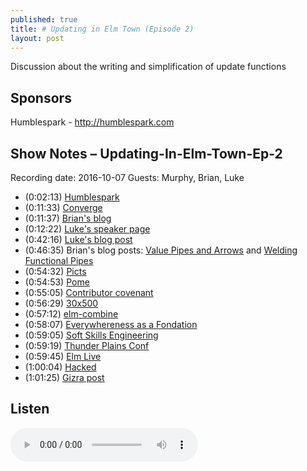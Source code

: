```yaml
---
published: true
title: # Updating in Elm Town (Episode 2)
layout: post
---
```

Discussion about the writing and simplification of update functions

## Sponsors

Humblespark - http://humblespark.com

## Show Notes – Updating-In-Elm-Town-Ep-2

Recording date: 2016-10-07
Guests: Murphy, Brian, Luke

- (0:02:13) [Humblespark](http://humblespark.com)
- (0:11:33) [Converge](http://converge.aster.is)
- (0:11:37) [Brian's blog](http://www.brianthicks.com)
- (0:12:22) [Luke's speaker page](https://gotocon.com/cph-2016/speaker/Luke+Westby)
- (0:42:16) [Luke's blog post](http://lukewestby.com/post/chainable-apis-with-forward-apply/)
- (0:46:35) Brian's blog posts: [Value Pipes and Arrows](https://www.brianthicks.com/post/2016/08/08/values-pipes-and-arrows/) and [Welding Functional Pipes](https://www.brianthicks.com/post/2016/08/15/welding-functional-pipes/)
- (0:54:32) [Picts](https://en.wikipedia.org/wiki/Picts)
- (0:54:53) [Pome](http://tinyletter.com/pome)
- (0:55:05) [Contributor covenant](http://contributor-covenant.org/)
- (0:56:29) [30x500](https://30x500.com/academy/)
- (0:57:12) [elm-combine](http://package.elm-lang.org/packages/Bogdanp/elm-combine/latest)
- (0:58:07) [Everywhereness as a Fondation](http://staltz.com/everywhereness-as-a-foundation.html)
- (0:59:05) [Soft Skills Engineering](https://twitter.com/SoftSkillsEng)
- (0:59:19) [Thunder Plains Conf](http://thunderplainsconf.com/)
- (0:59:45) [Elm Live](https://github.com/elmlive)
- (1:00:04) [Hacked](https://www.hackedpodcast.com/)
- (1:01:25) [Gizra post](http://www.gizra.com/content/elm-inbox-simulation/)


## Listen

<p>
<audio controls>
    <source src="http://cast.rocks/hosting/6039/Updating-In-Elm-Town-Ep-2.mp3" type="audio/mpeg">
</audio>
</p>
